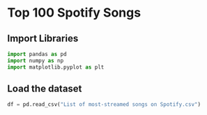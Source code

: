 # Top 100 Spotify Songs

## Import Libraries


```Python
import pandas as pd
import numpy as np
import matplotlib.pyplot as plt
```

## Load the dataset
```Python
df = pd.read_csv("List of most-streamed songs on Spotify.csv")
```


